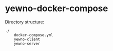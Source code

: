 # yewno-docker-compose

Directory structure: 

    ./
        docker-compose.yml
        yewno-client
        yewno-server
    
    
